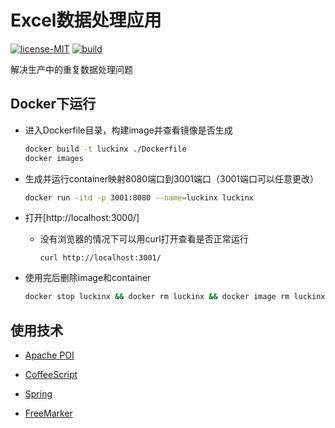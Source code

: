 # Excel数据处理应用
[![license-MIT](https://img.shields.io/badge/license-MIT-green?style=flat-square)](https://github.com/wadeee/luckinx/blob/master/LICENSE)
[![build](https://img.shields.io/badge/build-passing-brightgreen?style=flat-square)](https://github.com/wadeee/luckinx)


解决生产中的重复数据处理问题

## Docker下运行

+ 进入Dockerfile目录，构建image并查看镜像是否生成

    ```bash
    docker build -t luckinx ./Dockerfile
    docker images
    ```

+ 生成并运行container映射8080端口到3001端口（3001端口可以任意更改）

    ```bash
    docker run -itd -p 3001:8080 --name=luckinx luckinx
    ```

+ 打开[http://localhost:3000/]

    - 没有浏览器的情况下可以用curl打开查看是否正常运行
  
        ```shell script
        curl http://localhost:3001/
        ```

+ 使用完后删除image和container

    ```bash
    docker stop luckinx && docker rm luckinx && docker image rm luckinx
    ```

## 使用技术

+ [Apache POI](https://poi.apache.org/)

+ [CoffeeScript](https://coffeescript.org/)

+ [Spring](https://spring.io/)

+ [FreeMarker](https://freemarker.apache.org/)

